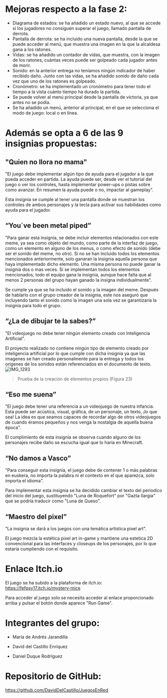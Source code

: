 # Mejoras respecto a la fase 2:

- Diagrama de estados: se ha añadido un estado nuevo, al que se accede si los jugadores no consiguen superar el juego, llamado pantalla de derrota.
- Pantalla de derrota: se ha incluido una nueva pantalla, desde la que se puede acceder al menú, que muestra una imagen en la que la alcaldesa gana a los ratones.
- Vidas: se ha añadido un contador de vidas, que muestra, con la imagen de los ratones, cuántas veces puede ser golpeado cada jugador antes de morir.
- Sonido: en la anterior entrega no teníamos ningún indicador de haber recibido daño. Junto con las vidas, se ha añadido sonido de daño cada vez que uno de los ratones es golpeado.
- Cronómetro: se ha implementado un cronómetro para tener todo el tiempo a la vista cuánto tiempo ha durado la partida.
- Se puede volver al menú principal desde la pantalla de victoria, ya que antes no se podía.
- Se ha añadido un menú, anterior al principal, en el que se selecciona el modo de juego: local o en línea.

# Además se opta a 6 de las 9 insignias propuestas:

## "Quien no llora no mama"

"El juego debe implementar algún tipo de ayuda para el jugador a la que pueda acceder en partida. La ayuda puede ser, desde ver el tutorial del juego o ver los controles, hasta implementar power-ups o pistas sobre como avanzar. En resumen la ayuda puede o no, impactar al gameplay".

Esta insignia se cumple al tener una pantalla donde se muestran los controles de ambos personajes y la tecla para activar sus habilidades como ayuda para el jugador.


## “You´ve been metal piped”

"Para ganar esta insignia, se debe incluir elementos relacionados con este meme, ya sea como objeto del mundo, como parte de la interfaz de juego, como un elemento en alguno de los menus, o como efecto de sonido (debe ser el sonido del meme, no otro). Si no se han incluido todos los elementos mencionados anteriormente, solo ganaran la insignia aquella persona que haya implementado dicho elemento. Una misma persona no puede ganar la insignia dos o mas veces. Si se implementan todos los elementos mencionados, todo el equipo gana la insignia, aunque hace falta que al menos 2 personas del grupo hayan ganado la insigna individualmente".

Se cumple ya que se ha incluido el sonido y la imagen del meme. Después de hablarlo con el grupo creador de la insignia, este nos aseguró que incluyendo tanto el sonido como la imagen una sola vez se garantizaría la insignia para todo el grupo.


## “¿La de dibujar te la sabes?”
"El videojuego no debe tener ningún elemento creado con Inteligencia Artificial".

El proyecto realizado no contiene ningún tipo de elemento creado por inteligencia artificial por lo que cumple con dicha insignia ya que las imagenes se han creado personalmente para la entrega y todos los orígenes de los sonidos están referenciados en el documento de texto.
![IMG_1293](https://github.com/user-attachments/assets/4c522609-3e06-44bd-ae7d-c6522d852ba9)
>Prueba de la creación de elementos propios (Figura 23)

## “Eso me suena”
"El juego debe tener una referencia a un videojuego de nuestra infancia. Esta puede ser acústica, visual, gráfica, de un personaje, un texto, ¡lo que sea! La idea es que seamos capaces de recordar algo de otros videojuegos de cuando éramos pequeños y nos venga la nostalgia de aquella buena época".  

El cumplimiento de esta insignia se observa cuando alguno de los personajes recibe daño se escucha igual que lo haría en Minecraft.

## “No damos a Vasco”
"Para conseguir esta insignia, el juego debe de contener 1 o más palabras en euskera, no importa la palabra ni el contexto en el que aparezca, solo importa el idioma".

Para implementar esta insignia se ha decidido cambiar el texto del periodico del inicio del juego, sustituyendo "Luna de Roquefort" por "Gazta Ilargia" que se podría traducir como "Luna de Queso".

## “Maestro del pixel”
"La insignia se dará a los juegos con una temática artística pixel art".

El juego mezcla la estética pixel art in-game y mantiene una estetica 2D convencional para las interfaces y closeups de los personajes, por lo que estaría cumpliendo con el requisito.


# Enlace Itch.io


El juego se ha subido a la plataforma de itch.io: https://fefpsy17.itch.io/mystery-mice

Para acceder al juego solo se necesita acceder al enlace proporcionado arriba y pulsar el botón donde aparece "Run Game".

# Integrantes del grupo:

- María de Andrés Jarandilla 

- David del Castillo Enríquez

- Daniel Duque Rodríguez


# Repositorio de GitHub:

https://github.com/DavidDelCastillo/JuegosEnRed